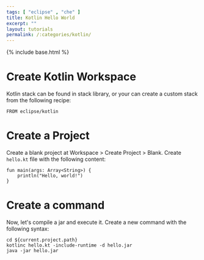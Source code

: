 ```yaml
---
tags: [ "eclipse" , "che" ]
title: Kotlin Hello World
excerpt: ""
layout: tutorials
permalink: /:categories/kotlin/
---
```

{% include base.html %}

# Create Kotlin Workspace

Kotlin stack can be found in stack library, or your can create a custom stack from the following recipe:

```
FROM eclipse/kotlin
```

# Create a Project

Create a blank project at Workspace > Create Project > Blank. Create `hello.kt` file with the following content:

```
fun main(args: Array<String>) {
    println("Hello, world!")
}
```

# Create a command

Now, let's compile a jar and execute it. Create a new command with the following syntax:

```
cd ${current.project.path}
kotlinc hello.kt -include-runtime -d hello.jar
java -jar hello.jar
```
